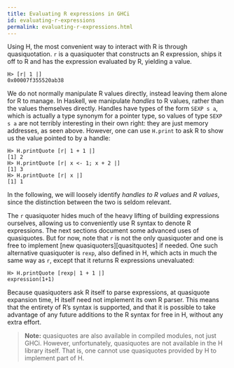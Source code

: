 ```yaml
---
title: Evaluating R expressions in GHCi
id: evaluating-r-expressions
permalink: evaluating-r-expressions.html
---
```


Using H, the most convenient way to interact with R is through
quasiquotation. `r` is a quasiquoter that constructs an R expression,
ships it off to R and has the expression evaluated by R, yielding
a value.

    H> [r| 1 |]
    0x00007f355520ab38

We do not normally manipulate R values directly, instead leaving them
alone for R to manage. In Haskell, we manipulate *handles* to
R values, rather than the values themselves directly. Handles have
types of the form `SEXP s a`, which is actually a type synonym for
a pointer type, so values of type `SEXP s a` are not terribly
interesting in their own right: they are just memory addresses, as
seen above. However, one can use `H.print` to ask R to show us the
value pointed to by a handle:

    H> H.printQuote [r| 1 + 1 |]
    [1] 2
    H> H.printQuote [r| x <- 1; x + 2 |]
    [1] 3
    H> H.printQuote [r| x |]
    [1] 1

In the following, we will loosely identify *handles to R values* and
*R values*, since the distinction between the two is seldom relevant.

The `r` quasiquoter hides much of the heavy lifting of building
expressions ourselves, allowing us to conveniently use R syntax to
denote R expressions. The next sections document some advanced uses of
quasiquotes. But for now, note that `r` is not the only quasiquoter
and one is free to implement [new quasiquoters][quasitquotes] if
needed. One such alternative quasiquoter is `rexp`, also defined in H,
which acts in much the same way as `r`, except that it returns
R expressions unevaluated:

    H> H.printQuote [rexp| 1 + 1 |]
    expression(1+1)

Because quasiquoters ask R itself to parse expressions, at quasiquote
expansion time, H itself need not implement its own R parser. This
means that the entirety of R’s syntax is supported, and that it is
possible to take advantage of any future additions to the R syntax for
free in H, without any extra effort.

> **Note:** quasiquotes are also available in compiled modules, not just
> GHCi. However, unfortunately, quasiquotes are not available in the
> H library itself. That is, one cannot use quasiquotes provided by
> H to implement part of H.

